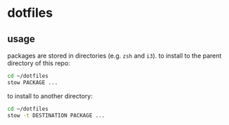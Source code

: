 # dotfiles

## usage

packages are stored in directories (e.g. `zsh` and `i3`).  to install to the
parent directory of this repo:

``` bash
cd ~/dotfiles
stow PACKAGE ...
```

to install to another directory:

``` bash
cd ~/dotfiles
stow -t DESTINATION PACKAGE ...
```
